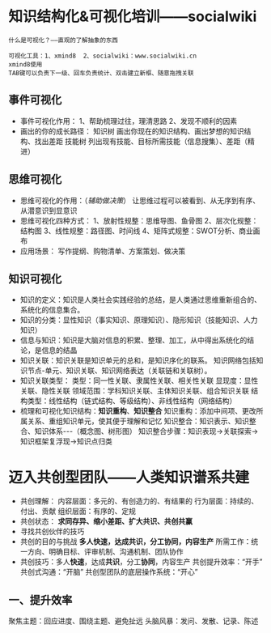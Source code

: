 # 知识结构化&可视化培训——socialwiki
	什么是可视化？——直观的了解抽象的东西

	可视化工具：1、xmind8	2、socialwiki：www.socialwiki.cn
	xmind8使用
	TAB键可以负责下一级、回车负责统计、双击建立新框、随意拖拽关联

## 事件可视化
* 事件可视化作用：
	1、帮助梳理过往，理清思路
	2、发现不顺利的因素
* 画出的你的成长路径：
	知识树
	画出你现在的知识结构、画出梦想的知识结构、找出差距
	技能树
	列出现有技能、目标所需技能（信息搜集）、差距（精进）

## 思维可视化
* 思维可视化的作用：（*辅助做决策*）
	让思维过程可以被看到、从无序到有序、从潜意识到显意识
* 思维可视化四种方式：
	1、放射性规整：思维导图、鱼骨图
	2、层次化规整：结构图
	3、线性规整：路径图、时间线
	4、矩阵式规整：SWOT分析、商业画布
* 应用场景：
	写作提纲、购物清单、方案策划、做决策

## 知识可视化
* 知识的定义：知识是人类社会实践经验的总结，是人类通过思维重新组合的、系统化的信息集合。
* 知识的分类：显性知识（事实知识、原理知识）、隐形知识（技能知识、人力知识）
* 信息与知识：知识是大脑对信息的积累、整理、加工，从中得出系统化的结论，是信息的结晶
* 知识关联：知识关联是知识单元的总和，是知识序化的联系。
	知识网络包括知识节点-单元、知识关联、知识网络表达（关联链和关联树）。
* 知识关联类型：
	类型：同一性关联、隶属性关联、相关性关联
	显现度：显性关联、隐性关联
	领域范围：学科知识关联、主体知识关联、组合知识关联
	结构类型：线性结构（链式结构、等级结构）、非线性结构（网络结构）
* 梳理和可视化知识结构：**知识重构**、**知识整合**
	知识重构：添加中间项、更改所属关系、重组知识单元，使其便于理解和记忆
	知识整合：知识表示、知识整合、知识体系---（概念图、树形图）
	知识整合步骤：知识表现->关联探索->知识框架复浮现->知识点归类
	
# 迈入共创型团队——人类知识谱系共建
* 共创理解：
	内容层面：多元的、有创造力的、有结果的
	行为层面：持续的、付出、贡献
	组织层面：有序的、定规
* 共创状态：
**求同存异、缩小差距、扩大共识、共创共赢**
* 寻找共创伙伴的技巧
* 共创的目的与挑战
	**多人快速，达成共识，分工协同，内容生产**
	所需工作：统一方向、明确目标、评审机制、沟通机制、团队协作
* 共创技巧：多人**快速**，达成**共识**，分工**协同**，内容生产
	共创提升效率：“开手”
	共创式沟通：“开脑”
	共创型团队的底层操作系统：“开心”
## 一、提升效率
聚焦主题：回应进度、围绕主题、避免扯远
头脑风暴：发问、发散、记录、陈述
